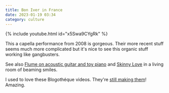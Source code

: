 ```yaml
---
title: Bon Iver in France
date: 2023-01-19 03:34
category: culture
---
```


{% include youtube.html id="x5Swa9CYgRk" %}

This a capella performance from 2008 is gorgeous.
Their more recent stuff seems much more complicated but it's nice to see this organic stuff working like gangbusters.

See also [Flume on acoustic guitar and toy piano](https://www.youtube.com/watch?v=WvvQQHnpRfA) and [Skinny Love](https://www.youtube.com/watch?v=sLOr_FrJJWA) in a living room of beaming smiles.

I used to love these Blogothéque videos.
They're [still making them](https://www.youtube.com/@blogotheque/videos)!
Amazing.
